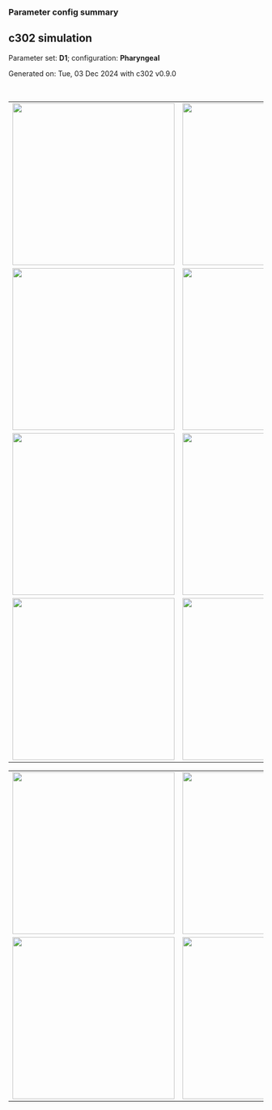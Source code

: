 ### Parameter config summary 
<h2>c302 simulation</h2>
<p>Parameter set: <b>D1</b>; configuration: <b>Pharyngeal</b></p>
<p>Generated on: Tue, 03 Dec 2024 with c302 v0.9.0</p><br/>
<table>

<tr>
  <td><a href="images/neurons_D1_Pharyngeal.png"><img alt=" " src="images/neurons_D1_Pharyngeal.png" height="320"/></a></td>
  <td><a href="images/traces_neuron_Pharyngeal_D1.png"><img alt=" " src="images/traces_neuron_Pharyngeal_D1.png" height="320"/></a></td>
</tr>

<tr>
  <td><a href="images/neuron_activity_D1_Pharyngeal.png"><img alt=" " src="images/neuron_activity_D1_Pharyngeal.png" height="320"/></a></td>
  <td><a href="images/traces_neuron_activity_Pharyngeal_D1.png"><img alt=" " src="images/traces_neuron_activity_Pharyngeal_D1.png" height="320"/></a></td>
</tr>

<tr>
  <td><a href="images/muscles_D1_Pharyngeal.png"><img alt=" " src="images/muscles_D1_Pharyngeal.png" height="320"/></a></td>
  <td><a href="images/traces_muscles_Pharyngeal_D1.png"><img alt=" " src="images/traces_muscles_Pharyngeal_D1.png" height="320"/></a></td>
</tr>

<tr>
  <td><a href="images/muscle_activity_D1_Pharyngeal.png"><img alt=" " src="images/muscle_activity_D1_Pharyngeal.png" height="320"/></a></td>
  <td><a href="images/traces_muscles_activity_Pharyngeal_D1.png"><img alt=" " src="images/traces_muscles_activity_Pharyngeal_D1.png" height="320"/></a></td>
</tr>
</table>
<table>

<tr><td><a href="images/c302_D1_Pharyngeal_exc_to_neurons.png"><img alt=" " src="images/c302_D1_Pharyngeal_exc_to_neurons.png" height="320"/></a></td>

  <td><a href="images/c302_D1_Pharyngeal_inh_to_neurons.png"><img alt=" " src="images/c302_D1_Pharyngeal_inh_to_neurons.png" height="320"/></a></td>

  <td><a href="images/c302_D1_Pharyngeal_elec_neurons_neurons.png"><img alt=" " src="images/c302_D1_Pharyngeal_elec_neurons_neurons.png" height="320"/></a></td></tr>

<tr><td><a href="images/c302_D1_Pharyngeal_exc_to_muscles.png"><img alt=" " src="images/c302_D1_Pharyngeal_exc_to_muscles.png" height="320"/></a></td>

  <td><a href="images/c302_D1_Pharyngeal_inh_to_muscles.png"><img alt=" " src="images/c302_D1_Pharyngeal_inh_to_muscles.png" height="320"/></a></td></tr>
</table>
